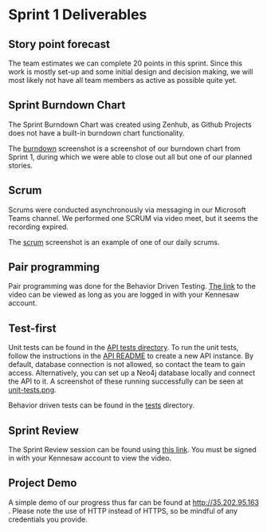 # Sprint 1 Deliverables


## Story point forecast

The team estimates we can complete 20 points in this sprint. Since this work is mostly set-up and some initial design and decision making, we will most likely not have all team members as active as possible quite yet.

## Sprint Burndown Chart

The Sprint Burndown Chart was created using Zenhub, as Github Projects does not have a built-in burndown chart functionality.

The [burndown](burndown.png) screenshot is a screenshot of our burndown chart from Sprint 1, during which we were able to close out all but one of our planned stories.

## Scrum

Scrums were conducted asynchronously via messaging in our Microsoft Teams channel. We performed one SCRUM via video meet, but it seems the recording expired.

The [scrum](scrum.png) screenshot is an example of one of our daily scrums.

## Pair programming

Pair programming was done for the Behavior Driven Testing. [The link](https://kennesawedu.sharepoint.com/sites/Team-Spring2023Group3SWE6733-EmergingSoftwareEngineeringProc/Shared%20Documents/General/Recordings/Meeting%20in%20_General_-20230328_211641-Meeting%20Recording.mp4?web=1) to the video can be viewed as long as you are logged in with your Kennesaw account.

## Test-first

Unit tests can be found in the [API tests directory](api/tests/Feature/RegistrationTest.php). To run the unit tests, follow the instructions in the [API README](api/README.md) to create a new API instance. By default, database connection is not allowed, so contact the team to gain access. Alternatively, you can set up a Neo4j database locally and connect the API to it.
A screenshot of these running successfully can be seen at [unit-tests.png](unit-tests.png).


Behavior driven tests can be found in the [tests](../../tests) directory.

## Sprint Review

The Sprint Review session can be found using [this link](https://kennesawedu.sharepoint.com/:v:/s/Team-Spring2023Group3SWE6733-EmergingSoftwareEngineeringProc/EVoyzLgxO6NGpeCr-5BMQe8BMUyJSrqr6LPtth2HScvq1g?e=4COKr6). You must be signed in with your Kennesaw account to view the video.

## Project Demo

A simple demo of our progress thus far can be found at http://35.202.95.163 . Please note the use of HTTP instead of HTTPS, so be mindful of any credentials you provide.
